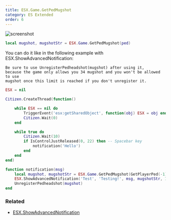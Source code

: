 ```yaml
---
title: ESX.Game.GetPedMugshot
category: ES Extended
order: 6
---
```


![screenshot](https://i.imgur.com/OV72S12.jpg)

```lua
local mugshot, mugshotStr = ESX.Game.GetPedMugshot(ped)
```

You can do it like in the following example with ESX.ShowAdvancedNotification:

```
Be sure to use UnregisterPedheadshot(mugshot) after using it,
because the game only allows you 34 mugshot and you won't be allowed to use
mugshot once this limit is reached if you don't unregister it.
```

```lua
ESX = nil

Citizen.CreateThread(function()

	while ESX == nil do
		TriggerEvent('esx:getSharedObject', function(obj) ESX = obj end)
		Citizen.Wait(0)
	end

	while true do
		Citizen.Wait(10)
		if IsControlJustReleased(0, 22) then -- Spacebar key
		    notification('Hello')
		end
	end
end)

function notification(msg)
	local mugshot, mugshotStr = ESX.Game.GetPedMugshot(GetPlayerPed(-1))
	ESX.ShowAdvancedNotification('Test', 'Testing!', msg, mugshotStr, 1)
	UnregisterPedheadshot(mugshot)
end
```
### Related
- [ESX.ShowAdvancedNotification](esx.showadvancednotification)
